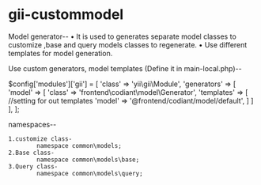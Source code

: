 # gii-custommodel

Model generator--
•	It is used to generates separate model classes to customize ,base and query models classes to regenerate.
•	Use different templates for model generation.

Use custom generators, model templates (Define it in main-local.php)--

$config['modules']['gii'] = [
        'class' => 'yii\gii\Module', 
         'generators' => [
            'model' => [
               	 'class' => 'frontend\codiant\model\Generator',
		'templates' => [   //setting for out templates
                   			 'model' => '@frontend/codiant/model/default', 
               	            	             ]
                                ]
                           ],
                     ];

namespaces--

	1.customize class-
			namespace common\models;
	2.Base class-
			namespace common\models\base;
	3.Query class-
			namespace common\models\query;
